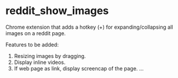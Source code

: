 reddit_show_images
==================

Chrome extension that adds a hotkey (+) for expanding/collapsing all images on a reddit page. 

Features to be added:
1. Resizing images by dragging.
2. Display inline videos.
3. If web page as link, display screencap of the page.
...
